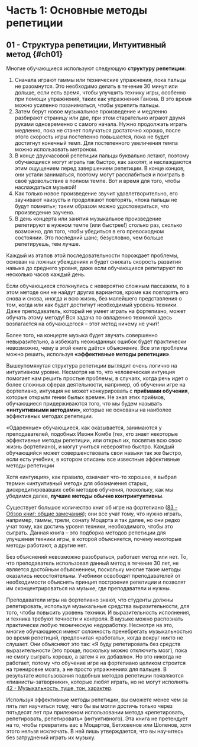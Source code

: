 # Часть 1: Основные методы репетиции
## 01 - Структура репетиции, Интуитивный метод {#ch01}

Многие обучающиеся используют следующую **структуру репетиции**:

1. Сначала играют гаммы или технические упражнения, пока пальцы не разомнутся. Это необходимо делать в течение 30 минут или дольше, если есть время, чтобы улучшить технику игры, особенно при помощи упражнений, таких как упражнения Ганона. В это время можно усиленно позаниматься, чтобы укрепить пальцы.
2. Затем берут новое музыкальное произведение и медленно разбирают страницу или две, при этом старательно играют двумя руками одновременно с самого начала. Нужно продолжать играть медленно, пока не станет получаться достаточно хорошо, после этого скорость игры постепенно повышается, пока не будет достигнут конечный темп. Для постепенного увеличения темпа можно использовать метроном.
3. В конце двухчасовой репетиции пальцы буквально летают, поэтому обучающиеся могут играть так быстро, как захотят, и наслаждаются этим ощущением перед завершением репетиции. В конце концов, они устали заниматься, поэтому могут расслабиться и поиграть в своё удовольствие в полном темпе.  Вот и время для того, чтобы наслаждаться музыкой!
4. Как только новое произведение звучит удовлетворительно, его заучивают наизусть и продолжают повторять, «пока пальцы не будут помнить»; таким образом можно удостовериться, что произведение заучено.
5. В день концерта или занятия музыкальное произведение репетируют в нужном темпе (или быстрее!) столько раз, сколько возможно, для того, чтобы убедиться в его превосходном состоянии. Это последний шанс; безусловно, чем больше репетируешь, тем лучше.

Каждый из этапов этой последовательности порождает проблемы, основан на ложных убеждениях и будет снижать скорость развития навыка до среднего уровня, даже если обучающиеся репетируют по несколько часов каждый день.

Если обучающиеся столкнулись с невероятно сложным пассажем, то в этом методе они не найдут других вариантов, кроме как повторять его снова и снова, иногда и всю жизнь, без малейшего представления о том, когда или как будет достигнут необходимый уровень техники. Даже преподаватель, который не умеет играть на фортепиано, может обучать этому методу!  Вся задача по овладению техникой здесь возлагается на обучающегося – этот метод ничему не учит!

Более того, на концерте музыка будет звучать совершенно невыразительно, а избежать неожиданных ошибок будет практически невозможно, чему в этой книге даётся объяснение. Все эти проблемы можно решить, используя **«эффективные методы репетиции»**.

Вышеупомянутая структура репетиции выглядит очень логично на интуитивном уровне. Несмотря на то, что человеческая интуиция помогает нам решить простые проблемы, в случаях, когда речь идет о более сложных сферах деятельности, например, об обучении игре на фортепиано, интуиция не может конкурировать с **приёмами обучения**, которые открыли гении былых времен. Не зная этих приёмов, обучающиеся придерживаются того, что мы будем называть **«интуитивными методами»**, которые не основаны на наиболее эффективных методах репетиции.

«Одаренные» обучающиеся, как оказывается, занимаются у преподавателей, подобных Ивонн Комбе (тех, кто знает некоторые эффективные методы репетиции, или открыл их, посвятив всю свою жизнь фортепиано), и могут учиться невероятно быстро. Каждый обучающийся может совершенствовать свои навыки так же быстро, если есть учебник, в котором описаны все известные эффективные методы репетиции

Хотя «интуиция», как правило, означает что-то хорошее, я выбрал термин «интуитивный метод» для обозначения старых, дискредитировавших себя методов обучения, поскольку, как мы убедимся далее, **лучшие методы обычно контринтуитивны**.

Существует большое количество книг об игре на фортепиано ([83 - Обзор книг: общие замечания](#ch83)); они все учат тому, что нужно играть, например, гаммы, трели, сонату Моцарта и так далее, но они редко учат тому, как достичь уровня техники, необходимого, чтобы это сыграть. Данная книга – это подборка методов репетиции для улучшения техники игры, в которой объясняется, почему некоторые методы работают, а другие нет.

Без объяснений невозможно разобраться, работает метод или нет. То, что преподаватель использовал данный метод в течение 30 лет, не является достойным объяснением, поскольку многие такие методы оказались несостоятельны. Учебники освободят преподавателей от необходимости объяснять принцип построения репетиции и позволят им сконцентрироваться на музыке, где преподаватели и нужны.

Преподаватели игры на фортепиано знают, что студенты должны репетировать, используя музыкальные средства выразительности, для того, чтобы повысить уровень техники. И выразительность исполнения, и техника требуют точности и контроля. В музыке можно распознать практически любую техническую недоработку. Несмотря на это, многие обучающиеся имеют склонность пренебрегать музыкальностью во время репетиций, предпочитая «работать», когда вокруг никто не слушает. Они объясняют это так: «Я буду репетировать без средств выразительности (это проще, поскольку можно отключить мозг), пока не смогу сыграть хорошо, а затем я их добавлю». Но это никогда не работает, потому что обучение игре на фортепиано целиком строится на тренировке мозга, а не просто упражнениях для пальцев. В результате использования подобных методов репетиции появляются «пианисты-затворники», которые любят играть, но не могут исполнять [42 - Музыкальность, туше, тон, характер](#ch42).

Используя эффективные методы репетиции, вы сможете менее чем за пять лет научиться тому, чего бы вы могли достичь только через пятьдесят лет при прилежном использовании метода «репетировать, репетировать, репетировать» (интуитивного). Эта книга не претендует на то, чтобы превратить вас в Моцартов, Бетховенов или Шопенов, хотя этого нельзя исключать. В ней лишь утверждается, что вы научитесь без затруднений играть их музыку.
